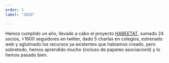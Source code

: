 ```yaml
---
order: 3
label: "2020"

---
```

Hemos cumplido un año, llevado a cabo el proyecto [HABEETAT](http://www.abejassilvestres.es/habeetat.html), sumado 24 socios, >1600 seguidores en twitter, dado 5 charlas en colegios, estrenado web y aglutinado los recursos ya existentes que habíamos creado, pero sobretodo, hemos aprendido mucho (incluso de papeleo asociacionil) y lo hemos pasado bien.